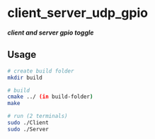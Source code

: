 # client_server_udp_gpio

***client and server gpio toggle***

## Usage

```bash
# create build folder
mkdir build

# build
cmake ../ (in build-folder)
make

# run (2 terminals)
sudo ./Client
sudo ./Server
 ```
 

